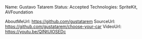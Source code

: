 Name: Gustavo Tatarem
Status: Accepted
Technologies: SpriteKit, AVFoundation

AboutMeUrl: https://github.com/gustatarem
SourceUrl: https://github.com/gustatarem/choose-your-car
VideoUrl: https://youtu.be/QINtUIOSEDc

<!---
EXAMPLE
Name: John Appleseed
Status: Submitted <or> Winner <or> Distinguished <or> Rejected
Technologies: SwiftUI, RealityKit, CoreGraphic

AboutMeUrl: https://linkedin.com/in/johnappleseed
SourceUrl: https://github.com/johnappleseed/wwdc2025
VideoUrl: https://youtu.be/ABCDE123456
-->
